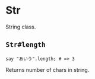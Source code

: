 # Str

String class.

## `Str#length`

    say "あいう".length; # => 3

Returns number of chars in string.


